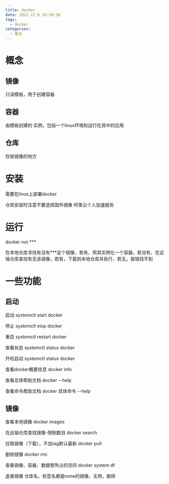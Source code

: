 ```yaml
---
title: docker
date: 2022-12-8 16:50:30
tags:
  - docker
categories:
  - 笔记
---
```


# 概念

## 镜像

只读模板，用于创建容器

## 容器

由模板创建的  实例，包括一个linux环境和运行在其中的应用     

## 仓库

存放镜像的地方

# 安装

需要在linux上部署docker

仓库安装时注意不要选择国外镜像
阿里云个人加速服务 

# 运行  

docker run ***

在本地仓库寻找有没有***这个镜像，若有，照其实例化一个容器，若没有，在远端仓库查找有无该镜像，若有，下载到本地仓库并执行，若无，报错找不到

# 一些功能

## 启动

启动 systemctl start docker 

停止 systemctl stop docker

重启 systemctl restart docker

查看状态 systemctl status docker

开机启动 systemctl status docker

查看docker概要信息 docker info

查看总体帮助文档 docker --help

查看命令帮助文档 docker 具体命令 --help

## 镜像

查看本地镜像 docker images

在远端仓库查找镜像-限制数目 docker search

拉取镜像（下载），不加tag默认最新 docker pull

删除镜像 docker rmi 

查看镜像、容器、数据卷所占的空间 docker system df

虚悬镜像 仓库名，标签名都是none的镜像，无用，删除 